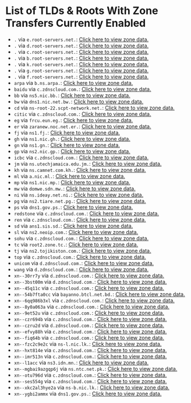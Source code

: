 # List of TLDs & Roots With Zone Transfers Currently Enabled

* `.` via `e.root-servers.net.`: [Click here to view zone data.](archives/root/e.root-servers.net.zone)
* `.` via `d.root-servers.net.`: [Click here to view zone data.](archives/root/d.root-servers.net.zone)
* `.` via `c.root-servers.net.`: [Click here to view zone data.](archives/root/c.root-servers.net.zone)
* `.` via `b.root-servers.net.`: [Click here to view zone data.](archives/root/b.root-servers.net.zone)
* `.` via `k.root-servers.net.`: [Click here to view zone data.](archives/root/k.root-servers.net.zone)
* `.` via `g.root-servers.net.`: [Click here to view zone data.](archives/root/g.root-servers.net.zone)
* `.` via `f.root-servers.net.`: [Click here to view zone data.](archives/root/f.root-servers.net.zone)
* `arpa` via `b.ns.arpa.`: [Click here to view zone data.](archives/arpa/b.ns.arpa.zone)
* `baidu` via `c.zdnscloud.com.`: [Click here to view zone data.](archives/baidu/c.zdnscloud.com.zone)
* `bb` via `ns5.nic.bb.`: [Click here to view zone data.](archives/bb/ns5.nic.bb.zone)
* `bw` via `dns1.nic.net.bw.`: [Click here to view zone data.](archives/bw/dns1.nic.net.bw.zone)
* `cd` via `ns-root-22.scpt-network.net.`: [Click here to view zone data.](archives/cd/ns-root-22.scpt-network.net.zone)
* `citic` via `c.zdnscloud.com.`: [Click here to view zone data.](archives/citic/c.zdnscloud.com.zone)
* `eg` via `frcu.eun.eg.`: [Click here to view zone data.](archives/eg/frcu.eun.eg.zone)
* `er` via `zaranew.noc.net.er.`: [Click here to view zone data.](archives/er/zaranew.noc.net.er.zone)
* `fj` via `ns1.fj.`: [Click here to view zone data.](archives/fj/ns1.fj.zone)
* `gh` via `ns1.nic.gh.`: [Click here to view zone data.](archives/gh/ns1.nic.gh.zone)
* `gn` via `ns1.gn.`: [Click here to view zone data.](archives/gn/ns1.gn.zone)
* `gp` via `ns2.nic.gp.`: [Click here to view zone data.](archives/gp/ns2.nic.gp.zone)
* `icbc` via `c.zdnscloud.com.`: [Click here to view zone data.](archives/icbc/c.zdnscloud.com.zone)
* `jm` via `ns.utechjamaica.edu.jm.`: [Click here to view zone data.](archives/jm/ns.utechjamaica.edu.jm.zone)
* `kh` via `ns.camnet.com.kh.`: [Click here to view zone data.](archives/kh/ns.camnet.com.kh.zone)
* `ml` via `a.nic.ml.`: [Click here to view zone data.](archives/ml/a.nic.ml.zone)
* `mp` via `ns1.nic.mp.`: [Click here to view zone data.](archives/mp/ns1.nic.mp.zone)
* `mw` via `domwe.sdn.mw.`: [Click here to view zone data.](archives/mw/domwe.sdn.mw.zone)
* `ni` via `ns.ideay.net.ni.`: [Click here to view zone data.](archives/ni/ns.ideay.net.ni.zone)
* `pg` via `ns2.tiare.net.pg.`: [Click here to view zone data.](archives/pg/ns2.tiare.net.pg.zone)
* `ps` via `dns1.gov.ps.`: [Click here to view zone data.](archives/ps/dns1.gov.ps.zone)
* `redstone` via `c.zdnscloud.com.`: [Click here to view zone data.](archives/redstone/c.zdnscloud.com.zone)
* `ren` via `c.zdnscloud.com.`: [Click here to view zone data.](archives/ren/c.zdnscloud.com.zone)
* `sd` via `ans1.sis.sd.`: [Click here to view zone data.](archives/sd/ans1.sis.sd.zone)
* `sl` via `ns2.neoip.com.`: [Click here to view zone data.](archives/sl/ns2.neoip.com.zone)
* `sohu` via `c.zdnscloud.com.`: [Click here to view zone data.](archives/sohu/c.zdnscloud.com.zone)
* `tc` via `root2.zone.tc.`: [Click here to view zone data.](archives/tc/root2.zone.tc.zone)
* `tj` via `ns2.tojikiston.com.`: [Click here to view zone data.](archives/tj/ns2.tojikiston.com.zone)
* `top` via `c.zdnscloud.com.`: [Click here to view zone data.](archives/top/c.zdnscloud.com.zone)
* `unicom` via `d.zdnscloud.com.`: [Click here to view zone data.](archives/unicom/d.zdnscloud.com.zone)
* `wang` via `d.zdnscloud.com.`: [Click here to view zone data.](archives/wang/d.zdnscloud.com.zone)
* `xn--30rr7y` via `d.zdnscloud.com.`: [Click here to view zone data.](archives/xn--30rr7y/d.zdnscloud.com.zone)
* `xn--3bst00m` via `d.zdnscloud.com.`: [Click here to view zone data.](archives/xn--3bst00m/d.zdnscloud.com.zone)
* `xn--45q11c` via `c.zdnscloud.com.`: [Click here to view zone data.](archives/xn--45q11c/c.zdnscloud.com.zone)
* `xn--54b7fta0cc` via `bayanno.btcl.net.bd.`: [Click here to view zone data.](archives/xn--54b7fta0cc/bayanno.btcl.net.bd.zone)
* `xn--6qq986b3xl` via `c.zdnscloud.com.`: [Click here to view zone data.](archives/xn--6qq986b3xl/c.zdnscloud.com.zone)
* `xn--8y0a063a` via `c.zdnscloud.com.`: [Click here to view zone data.](archives/xn--8y0a063a/c.zdnscloud.com.zone)
* `xn--9et52u` via `c.zdnscloud.com.`: [Click here to view zone data.](archives/xn--9et52u/c.zdnscloud.com.zone)
* `xn--czr694b` via `c.zdnscloud.com.`: [Click here to view zone data.](archives/xn--czr694b/c.zdnscloud.com.zone)
* `xn--czru2d` via `d.zdnscloud.com.`: [Click here to view zone data.](archives/xn--czru2d/d.zdnscloud.com.zone)
* `xn--efvy88h` via `c.zdnscloud.com.`: [Click here to view zone data.](archives/xn--efvy88h/c.zdnscloud.com.zone)
* `xn--fiq64b` via `c.zdnscloud.com.`: [Click here to view zone data.](archives/xn--fiq64b/c.zdnscloud.com.zone)
* `xn--fzc2c9e2c` via `ns-l.nic.lk.`: [Click here to view zone data.](archives/xn--fzc2c9e2c/ns-l.nic.lk.zone)
* `xn--hxt814e` via `c.zdnscloud.com.`: [Click here to view zone data.](archives/xn--hxt814e/c.zdnscloud.com.zone)
* `xn--imr513n` via `c.zdnscloud.com.`: [Click here to view zone data.](archives/xn--imr513n/c.zdnscloud.com.zone)
* `xn--l1acc` via `ns3.idn.mn.`: [Click here to view zone data.](archives/xn--l1acc/ns3.idn.mn.zone)
* `xn--mgbai9azgqp6j` via `ns.ntc.net.pk.`: [Click here to view zone data.](archives/xn--mgbai9azgqp6j/ns.ntc.net.pk.zone)
* `xn--otu796d` via `c.zdnscloud.com.`: [Click here to view zone data.](archives/xn--otu796d/c.zdnscloud.com.zone)
* `xn--ses554g` via `c.zdnscloud.com.`: [Click here to view zone data.](archives/xn--ses554g/c.zdnscloud.com.zone)
* `xn--xkc2al3hye2a` via `ns-b.nic.lk.`: [Click here to view zone data.](archives/xn--xkc2al3hye2a/ns-b.nic.lk.zone)
* `xn--ygbi2ammx` via `dns1.gov.ps.`: [Click here to view zone data.](archives/xn--ygbi2ammx/dns1.gov.ps.zone)
